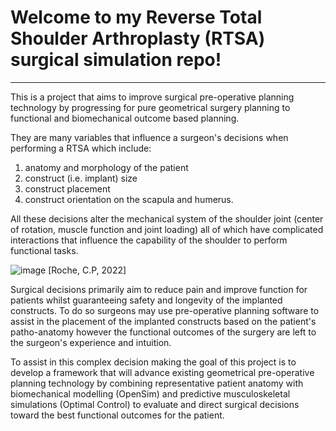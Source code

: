 # Welcome to my Reverse Total Shoulder Arthroplasty (RTSA) surgical simulation repo!

***

This is a project that aims to improve surgical pre-operative planning technology by progressing for pure geometrical surgery planning to functional and biomechanical outcome based planning.

They are many variables that influence a surgeon's decisions when performing a RTSA which include:

1) anatomy and morphology of the patient 
2) construct (i.e. implant) size
3) construct placement
4) construct orientation on the scapula and humerus. 

All these decisions alter the mechanical system of the shoulder joint (center of rotation, muscle function and joint loading) all of which have complicated interactions that influence the capability of the shoulder to perform functional tasks.

![image](https://user-images.githubusercontent.com/30126218/193914879-4636d3c5-a066-4e5a-9eb8-dce0800b4ca9.png)
[Roche, C.P, 2022]

Surgical decisions primarily aim to reduce pain and improve function for patients whilst guaranteeing safety and longevity of the implanted constructs. To do so surgeons may use pre-operative planning software to assist in the placement of the implanted constructs based on the patient's patho-anatomy however the functional outcomes of the surgery are left to the surgeon's experience and intuition. 

To assist in this complex decision making the goal of this project is to develop a framework that will advance existing geometrical pre-operative planning technology by combining representative patient anatomy with biomechanical modelling (OpenSim) and predictive musculoskeletal simulations (Optimal Control) to evaluate and direct surgical decisions toward the best functional outcomes for the patient. 
